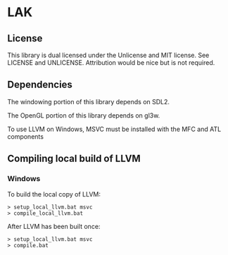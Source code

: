 # LAK

## License
This library is dual licensed under the Unlicense and MIT license. See LICENSE and UNLICENSE.
Attribution would be nice but is not required.

## Dependencies

The windowing portion of this library depends on SDL2.

The OpenGL portion of this library depends on gl3w.

To use LLVM on Windows, MSVC must be installed with the MFC and ATL components

## Compiling local build of LLVM

### Windows

To build the local copy of LLVM:
```
> setup_local_llvm.bat msvc
> compile_local_llvm.bat
```

After LLVM has been built once:
```
> setup_local_llvm.bat msvc
> compile.bat
```
